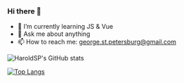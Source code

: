 ### Hi there 👋

<!--
- 🔭 I’m currently working on ...
- 👯 I’m looking to collaborate on ...
- 🤔 I’m looking for help with ...
- ⚡ Fun fact: ...
- 😄 Pronouns: he/him
-->
- 🌱 I’m currently learning JS & Vue
- 💬 Ask me about anything
- 📫 How to reach me: george.st.petersburg@gmail.com

![HaroldSP's GitHub stats](https://github-readme-stats.vercel.app/api?username=HaroldSP&show_icons=true&theme=transparent)

[![Top Langs](https://github-readme-stats.vercel.app/api/top-langs/?username=HaroldSP&layout=donut&hide=Makefile,CMake&theme=transparent)](https://github.com/HaroldSP/github-readme-stats)
